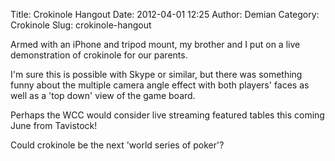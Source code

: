 Title: Crokinole Hangout
Date: 2012-04-01 12:25
Author: Demian
Category: Crokinole
Slug: crokinole-hangout

Armed with an iPhone and tripod mount, my brother and I put on a live
demonstration of crokinole for our parents.

I'm sure this is possible with Skype or similar, but there was something
funny about the multiple camera angle effect with both players' faces as
well as a 'top down' view of the game board.

Perhaps the WCC would consider live streaming featured tables this
coming June from Tavistock!

Could crokinole be the next 'world series of poker'?
